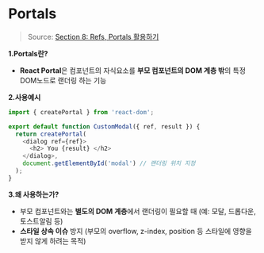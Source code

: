 # Portals

> Source: [Section 8: Refs, Portals 활용하기](https://purple-reward-505.notion.site/React-1-a230a5fa52b04962adc1f80082341a94#1be727fe695f80a597acedaaa98b1e4d)

**1.Portals란?**

- **React Portal**은 컴포넌트의 자식요소를 **부모 컴포넌트의 DOM 계층 밖**의 특정 DOM노드로 랜더링 하는 기능

**2.사용예시**

```js
import { createPortal } from 'react-dom';

export default function CustomModal({ ref, result }) {
  return createPortal(
    <dialog ref={ref}>
      <h2> You {result} </h2>
    </dialog>,
    document.getElementById('modal') // 랜더링 위치 지정
  );
}
```

**3.왜 사용하는가?**

- 부모 컴포넌트와는 **별도의 DOM 계층**에서 랜더링이 필요할 때 (예: 모달, 드롭다운, 토스트알림 등)
- **스타일 상속 이슈** 방지 (부모의 overflow, z-index, position 등 스타일에 영향을 받지 않게 하려는 목적)
